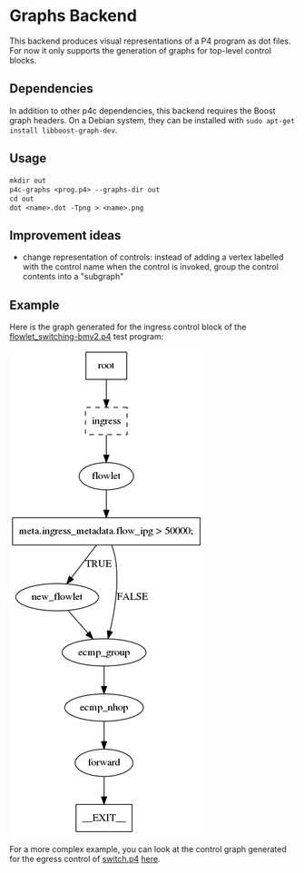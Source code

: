 # Graphs Backend

This backend produces visual representations of a P4 program as dot files. For
now it only supports the generation of graphs for top-level control blocks.

## Dependencies

In addition to other p4c dependencies, this backend requires the Boost graph
headers. On a Debian system, they can be installed with `sudo apt-get install
libboost-graph-dev`.

## Usage

```
mkdir out
p4c-graphs <prog.p4> --graphs-dir out
cd out
dot <name>.dot -Tpng > <name>.png
```

## Improvement ideas

  - change representation of controls: instead of adding a vertex labelled with
    the control name when the control is invoked, group the control contents
    into a "subgraph"


## Example

Here is the graph generated for the ingress control block of the
[flowlet_switching-bmv2.p4](../../testdata/p4_16_samples/flowlet_switching-bmv2.p4)
test program:

![Flowlet switching ingress graph](resources/flowlet_switching-bmv2.ingress.png)

For a more complex example, you can look at the control graph generated for the
egress control of
[switch.p4](https://github.com/p4lang/switch/tree/f219b4f4e25c2db581f3b91c8da94a7c3ac701a7/p4src)
[here](http://bmv2.org/switch_egress.png).
